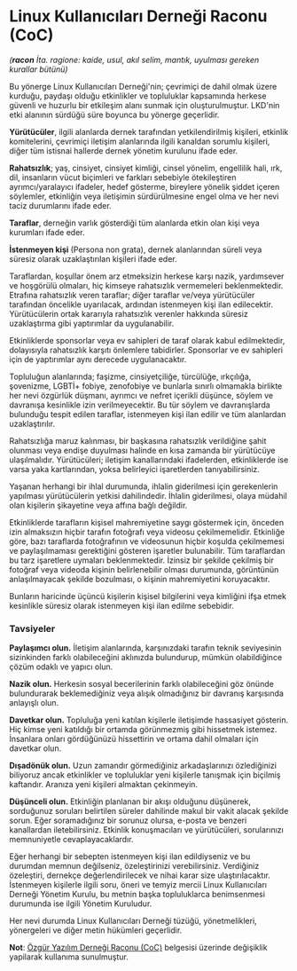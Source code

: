 # Linux Kullanıcıları Derneği Raconu (CoC)

_(**racon** İta. ragione: kaide, usul, akıl selim, mantık, uyulması gereken kurallar bütünü)_

Bu yönerge Linux Kullanıcıları Derneği'nin; çevrimiçi de dahil olmak üzere kurduğu, paydaşı olduğu etkinlikler ve topluluklar kapsamında herkese güvenli ve huzurlu bir etkileşim alanı sunmak için oluşturulmuştur. LKD'nin etki alanının sürdüğü süre boyunca bu yönerge geçerlidir.

**Yürütücüler**, ilgili alanlarda dernek tarafından yetkilendirilmiş kişileri, etkinlik komitelerini, çevrimiçi iletişim alanlarında ilgili kanaldan sorumlu kişileri, diğer tüm istisnai hallerde dernek yönetim kurulunu ifade eder.

**Rahatsızlık**; yaş, cinsiyet, cinsiyet kimliği, cinsel yönelim, engellilik hali, ırk, dil, insanların vücut biçimleri ve farkları sebebiyle ötekileştiren ayrımcı/yaralayıcı ifadeler, hedef gösterme, bireylere yönelik şiddet içeren söylemler, etkinliğin veya iletişimin sürdürülmesine engel olma ve her nevi taciz durumlarını ifade eder.

**Taraflar**, derneğin varlık gösterdiği tüm alanlarda etkin olan kişi veya kurumları ifade eder. 

**İstenmeyen kişi** (Persona non grata), dernek alanlarından süreli veya süresiz olarak uzaklaştırılan kişileri ifade eder.

Taraflardan, koşullar önem arz etmeksizin herkese karşı nazik, yardımsever ve hoşgörülü olmaları, hiç kimseye rahatsızlık vermemeleri beklenmektedir. Etrafına rahatsızlık veren taraflar; diğer taraflar ve/veya yürütücüler tarafından öncelikle uyarılacak, ardından istenmeyen kişi ilan edilecektir. Yürütücülerin ortak kararıyla rahatsızlık verenler hakkında süresiz uzaklaştırma gibi yaptırımlar da uygulanabilir.

Etkinliklerde sponsorlar veya ev sahipleri de taraf olarak kabul edilmektedir, dolayısıyla rahatsızlık karşıtı önlemlere tabidirler. Sponsorlar ve ev sahipleri için de yaptırımlar aynı derecede uygulanacaktır.


Topluluğun alanlarında; faşizme, cinsiyetçiliğe, türcülüğe, ırkçılığa, şovenizme, LGBTİ+ fobiye, zenofobiye ve bunlarla sınırlı olmamakla birlikte her nevi özgürlük düşmanı, ayrımcı ve nefret içerikli düşünce, söylem  ve davranışa kesinlikle izin verilmeyecektir. Bu tür söylem ve davranışlarda bulunduğu tespit edilen taraflar, istenmeyen kişi ilan edilir ve tüm alanlardan uzaklaştırılır.

Rahatsızlığa maruz kalınması, bir başkasına rahatsızlık verildiğine şahit olunması veya endişe duyulması halinde en kısa zamanda bir yürütücüye ulaşılmalıdır. Yürütücüleri; iletişim kanallarındaki ifadelerden, etkinliklerde ise varsa yaka kartlarından, yoksa belirleyici işaretlerden tanıyabilirsiniz.

Yaşanan herhangi bir ihlal durumunda, ihlalin giderilmesi için gerekenlerin yapılması yürütücülerin yetkisi dahilindedir. İhlalin giderilmesi, olaya müdahil olan kişilerin şikayetine veya affına bağlı değildir. 

Etkinliklerde tarafların kişisel mahremiyetine saygı göstermek için, önceden izin almaksızın hiçbir tarafın fotoğrafı veya videosu çekilmemelidir. Etkinliğe göre, bazı taraflarda fotoğrafının ve videosunun hiçbir koşulda çekilmemesi ve paylaşılmaması gerektiğini gösteren işaretler bulunabilir. Tüm taraflardan bu tarz işaretlere uymaları beklenmektedir. İzinsiz bir şekilde çekilmiş bir fotoğraf veya videoda kişinin belirlenebilir olması durumunda, görüntünün anlaşılmayacak şekilde bozulması, o kişinin mahremiyetini koruyacaktır.

Bunların haricinde üçüncü kişilerin kişisel bilgilerini veya kimliğini ifşa etmek kesinlikle süresiz olarak istenmeyen kişi ilan edilme sebebidir.


### Tavsiyeler

**Paylaşımcı olun.** İletişim alanlarında, karşınızdaki tarafın teknik seviyesinin sizinkinden farklı olabileceğini aklınızda bulundurup, mümkün olabildiğince çözüm odaklı ve yapıcı olun.

**Nazik olun.** Herkesin sosyal becerilerinin farklı olabileceğini göz önünde bulundurarak beklemediğiniz veya alışık olmadığınız bir davranış karşısında anlayışlı olun.

**Davetkar olun.** Topluluğa yeni katılan kişilerle iletişimde hassasiyet gösterin. Hiç kimse yeni katıldığı bir ortamda görünmezmiş gibi hissetmek istemez. İnsanlara onları gördüğünüzü hissettirin ve ortama dahil olmaları için davetkar olun.

**Dışadönük olun.** Uzun zamandır görmediğiniz arkadaşlarınızı özlediğinizi biliyoruz ancak etkinlikler ve topluluklar yeni kişilerle tanışmak için biçilmiş kaftandır. Aranıza yeni kişileri almaktan çekinmeyin.

**Düşünceli olun.** Etkinliğin planlanan bir akışı olduğunu düşünerek, sorduğunuz soruları belirtilen süreler dahilinde makul bir vakit alacak şekilde sorun. Eğer soramadığınız bir sorunuz olursa, e-posta ve benzeri kanallardan iletebilirsiniz. Etkinlik konuşmacıları ve yürütücüleri, sorularınızı memnuniyetle cevaplayacaklardır.


Eğer herhangi bir sebepten istenmeyen kişi ilan edildiyseniz ve bu durumdan memnun değilseniz, özeleştirinizi verebilirsiniz. Verdiğiniz özeleştiri, dernekçe değerlendirilecek ve nihai karar size ulaştırılacaktır. İstenmeyen kişilerle ilgili soru, öneri ve temyiz mercii Linux Kullanıcıları Derneği Yönetim Kurulu, bu metnin başka topluluklarca benimsenmesi durumunda ise ilgili Yönetim Kuruludur.

Her nevi durumda Linux Kullanıcıları Derneği tüzüğü, yönetmelikleri, yönergeleri ve diğer metin hükümleri geçerlidir.

**Not**: [Özgür Yazılım Derneği Raconu (CoC)](https://www.oyd.org.tr/racon/) belgesisi üzerinde değişiklik yapilarak kullanıma sunulmuştur.
